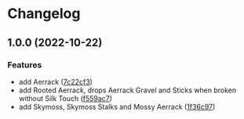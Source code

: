 # Changelog

## 1.0.0 (2022-10-22)


### Features

* add Aerrack ([7c22cf3](https://github.com/CaelumMC/caelum2/commit/7c22cf3f1065d5086c268359f42a642d375be709))
* add Rooted Aerrack, drops Aerrack Gravel and Sticks when broken without Silk Touch ([f559ac7](https://github.com/CaelumMC/caelum2/commit/f559ac7c295ffa43ef47de5158ab773768090db4))
* add Skymoss, Skymoss Stalks and Mossy Aerrack ([1f36c97](https://github.com/CaelumMC/caelum2/commit/1f36c97762417d388422294558e71d66f0e28215))
